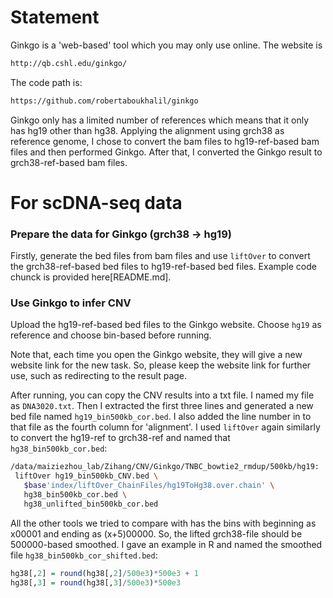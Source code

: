 # Statement
Ginkgo is a 'web-based' tool which you may only use online. The website is

```bash
http://qb.cshl.edu/ginkgo/
```

The code path is:

```bash
https://github.com/robertaboukhalil/ginkgo
```

Ginkgo only has a limited number of references which means that it only has hg19 other than hg38. Applying the alignment using grch38 as reference genome, I chose to convert the bam files to hg19-ref-based bam files and then performed Ginkgo. After that, I converted the Ginkgo result to grch38-ref-based bam files.

# For scDNA-seq data
### Prepare the data for Ginkgo (grch38 -> hg19)
Firstly, generate the bed files from bam files and use `liftOver` to convert the grch38-ref-based bed files to hg19-ref-based bed files. Example code chunck is provided here[README.md].

### Use Ginkgo to infer CNV
Upload the hg19-ref-based bed files to the Ginkgo website. Choose `hg19` as reference and choose bin-based before running.

Note that, each time you open the Ginkgo website, they will give a new website link for the new task. So, please keep the website link for further use, such as redirecting to the result page.

After running, you can copy the CNV results into a txt file. I named my file as `DNA3020.txt`. Then I extracted the first three lines and generated a new bed file named `hg19_bin500kb_cor.bed`. I also added the line number in to that file as the fourth column for 'alignment'. I used `liftOver` again similarly to convert the hg19-ref to grch38-ref and named that `hg38_bin500kb_cor.bed`:

```bash
/data/maiziezhou_lab/Zihang/CNV/Ginkgo/TNBC_bowtie2_rmdup/500kb/hg19:
 liftOver hg19_bin500kb_CNV.bed \
   $base'index/liftOver_ChainFiles/hg19ToHg38.over.chain' \
   hg38_bin500kb_cor.bed \
   hg38_unlifted_bin500kb_cor.bed
```

All the other tools we tried to compare with has the bins with beginning as x00001 and ending as (x+5)00000. So, the lifted grch38-file should be 500000-based smoothed. I gave an example in R and named the smoothed file `hg38_bin500kb_cor_shifted.bed`:

```r
hg38[,2] = round(hg38[,2]/500e3)*500e3 + 1
hg38[,3] = round(hg38[,3]/500e3)*500e3
```
